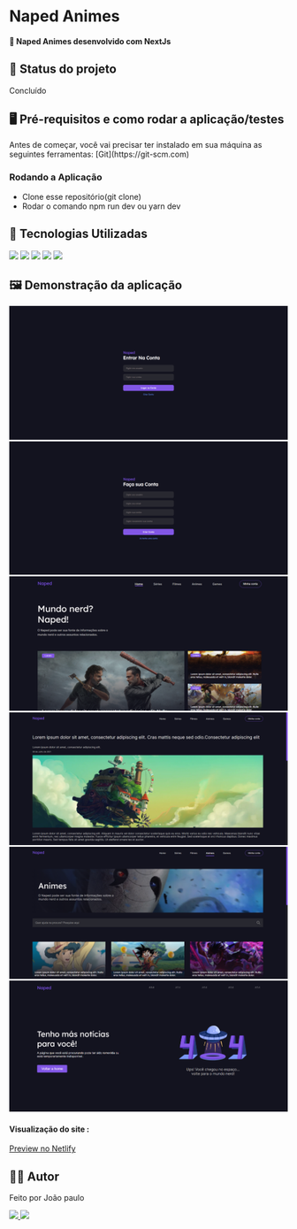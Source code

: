 <h1>Naped Animes</h1>
<h4>🚀 Naped Animes desenvolvido com NextJs</h4>

<h2>🚧 Status do projeto</h2>
<p>Concluído</p>

<h2>🖥️ Pré-requisitos e como rodar a aplicação/testes</h2>
<p>Antes de começar, você vai precisar ter instalado em sua máquina as seguintes ferramentas:
[Git](https://git-scm.com) </p>
<h3>Rodando a Aplicação</h3>
<ul>
	<li>Clone esse repositório(git clone)</li>
	<li>Rodar o comando npm run dev ou yarn dev</li>
</ul>

<h2>🤖 Tecnologias Utilizadas</h2>
<div style="display: inline_block">
  <img src="https://img.shields.io/badge/HTML5-E34F26?style=for-the-badge&logo=html5&logoColor=white">
  <img src="https://img.shields.io/badge/CSS3-1572B6?style=for-the-badge&logo=css3&logoColor=white">
  <img src="https://img.shields.io/badge/JavaScript-F7DF1E?style=for-the-badge&logo=javascript&logoColor=black">
  <img src="https://img.shields.io/badge/Bootstrap-563D7C?style=for-the-badge&logo=bootstrap&logoColor=white">
  <img src="https://img.shields.io/badge/Netlify-00C7B7?style=for-the-badge&logo=netlify&logoColor=white">
</div>

<h2>🖼️ Demonstração da aplicação</h2>
<img margin-bottom="20px" src="public/assets/img/readme1.PNG">
<img margin-bottom="20px" src="public/assets/img//readme2.PNG">
<img margin-bottom="20px" src="public/assets/img/readme3.PNG">
<img margin-bottom="20px" src="public/assets/img/readme4.PNG">
<img margin-bottom="20px" src="public/assets/img/readme5.PNG">
<img margin-bottom="20px" src="public/assets/img/readme6.PNG">
<h4  style="display: inline_block">Visualização do site :</h4><a style="display: inline_block" target="blank" href="https://naped-animes.vercel.app/">Preview no Netlify</a>

<h2>🧑🏻‍ Autor</h2>
<p>Feito por João paulo</p>
<a href="https://www.linkedin.com/in/jo%C3%A3o-paulo-8b38b8254/">
	<img src="https://img.shields.io/badge/-João-blue?style=flat-square&logo=Linkedin&logoColor=white&link=https:https://www.linkedin.com/in/jo%C3%A3o-paulo-ferreira-neto-467880182/">
</a>	
<a href="mailto:joaopauloneto3687@gmail.com">
	<img src="https://img.shields.io/badge/-joaopauloneto3687@gmail.com-c14438?style=flat-square&logo=Gmail&logoColor=white&link=mailto:joaopauloneto3687@gmail.com">
</a>
